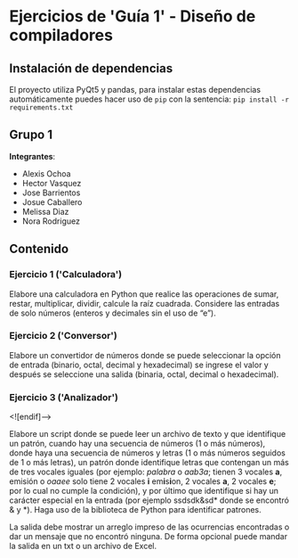 # Ejercicios de 'Guía 1' - Diseño de compiladores

## Instalación de dependencias
El proyecto utiliza PyQt5 y pandas, para instalar estas dependencias automáticamente puedes hacer uso de `pip` con la sentencia: `pip install -r requirements.txt`

## Grupo 1
**Integrantes**:
- Alexis Ochoa
- Hector Vasquez
- Jose Barrientos
- Josue Caballero
- Melissa Diaz
- Nora Rodriguez

## Contenido
### Ejercicio 1 ('Calculadora')
Elabore una calculadora en Python que realice las operaciones de sumar, restar, multiplicar, dividir, calcule la raíz cuadrada. Considere las entradas de solo números (enteros y decimales sin el uso de “e”).

### Ejercicio 2 ('Conversor')
Elabore un convertidor de números donde se puede seleccionar la opción de entrada (binario, octal, decimal y hexadecimal) se ingrese el valor y después se seleccione una salida (binaria, octal, decimal o hexadecimal).

### Ejercicio 3 ('Analizador')
<![endif]-->

Elabore un script donde se puede leer un archivo de texto y que identifique un patrón, cuando hay una secuencia de números (1 o más números), donde haya una secuencia de números y letras (1 o más números seguidos de 1 o más letras), un patrón donde identifique letras que contengan un más de tres vocales iguales (por ejemplo: _palabra_ o _aab3a_; tienen 3 vocales **a**, emisión o _oaaee_ solo tiene 2  vocales **i** em**i**s**i**on, 2 vocales **a**, 2 vocales **e**; por lo cual no cumple la condición), y por último que identifique si hay un carácter especial en la entrada (por ejemplo ssdsdk&sd* donde se encontró & y *). Haga uso de la biblioteca de Python para identificar patrones.

La salida debe mostrar un arreglo impreso de las ocurrencias encontradas o dar un mensaje que no encontró ninguna. De forma opcional puede mandar la salida en un txt o un archivo de Excel.